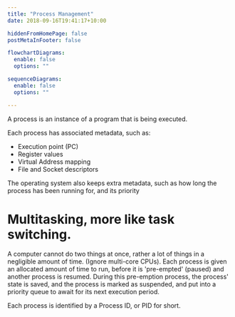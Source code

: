 ```yaml
---
title: "Process Management"
date: 2018-09-16T19:41:17+10:00

hiddenFromHomePage: false
postMetaInFooter: false

flowchartDiagrams:
  enable: false
  options: ""

sequenceDiagrams: 
  enable: false
  options: ""

---
```


A process is an instance of a program that is being executed.

Each process has associated metadata, such as:

* Execution point (PC)
* Register values
* Virtual Address mapping
* File and Socket descriptors

The operating system also keeps extra metadata, such as how long the process has been running for, and its priority

# Multitasking, more like task switching.
A computer cannot do two things at once, rather a lot of things in a negligible amount of time. (Ignore multi-core CPUs).
Each process is given an allocated amount of time to run, before it is 'pre-empted' (paused) and another process is resumed.
During this pre-emption process, the process' state is saved, and the process is marked as suspended, and put into a priority queue to await for its next execution period.

Each process is identified by a Process ID, or PID for short.
